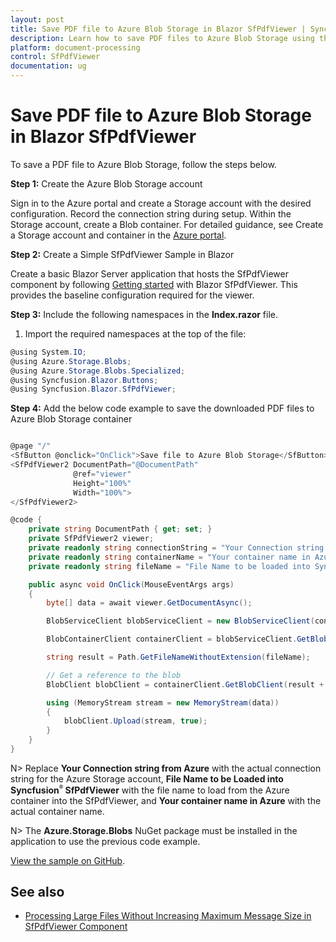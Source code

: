 ```yaml
---
layout: post
title: Save PDF file to Azure Blob Storage in Blazor SfPdfViewer | Syncfusion
description: Learn how to save PDF files to Azure Blob Storage using the Syncfusion Blazor SfPdfViewer component, including setup, and persistence workflow.
platform: document-processing
control: SfPdfViewer
documentation: ug
---
```


# Save PDF file to Azure Blob Storage in Blazor SfPdfViewer

To save a PDF file to Azure Blob Storage, follow the steps below.

**Step 1:** Create the Azure Blob Storage account

Sign in to the Azure portal and create a Storage account with the desired configuration. Record the connection string during setup. Within the Storage account, create a Blob container. For detailed guidance, see Create a Storage account and container in the [Azure portal](https://learn.microsoft.com/en-us/azure/storage/common/storage-account-create?toc=%2Fazure%2Fstorage%2Fblobs%2Ftoc.json&tabs=azure-portal).

**Step 2:** Create a Simple SfPdfViewer Sample in Blazor

Create a basic Blazor Server application that hosts the SfPdfViewer component by following [Getting started](https://help.syncfusion.com/document-processing/pdf/pdf-viewer/blazor/getting-started/web-app) with Blazor SfPdfViewer. This provides the baseline configuration required for the viewer.

**Step 3:** Include the following namespaces in the **Index.razor** file.

1. Import the required namespaces at the top of the file:

```csharp
@using System.IO;
@using Azure.Storage.Blobs;
@using Azure.Storage.Blobs.Specialized;
@using Syncfusion.Blazor.Buttons;
@using Syncfusion.Blazor.SfPdfViewer;
```

**Step 4:** Add the below code example to save the downloaded PDF files to Azure Blob Storage container

```csharp

@page "/"
<SfButton @onclick="OnClick">Save file to Azure Blob Storage</SfButton>
<SfPdfViewer2 DocumentPath="@DocumentPath"
              @ref="viewer"
              Height="100%"
              Width="100%">
</SfPdfViewer2>

@code {
    private string DocumentPath { get; set; }
    private SfPdfViewer2 viewer;
    private readonly string connectionString = "Your Connection string from Azure";
    private readonly string containerName = "Your container name in Azure";
    private readonly string fileName = "File Name to be loaded into Syncfusion SfPdfViewer";

    public async void OnClick(MouseEventArgs args)
    {
        byte[] data = await viewer.GetDocumentAsync();

        BlobServiceClient blobServiceClient = new BlobServiceClient(connectionString);

        BlobContainerClient containerClient = blobServiceClient.GetBlobContainerClient(containerName);

        string result = Path.GetFileNameWithoutExtension(fileName);

        // Get a reference to the blob
        BlobClient blobClient = containerClient.GetBlobClient(result + "_downloaded.pdf");

        using (MemoryStream stream = new MemoryStream(data))
        {
            blobClient.Upload(stream, true);
        }
    }
}

```

N> Replace **Your Connection string from Azure** with the actual connection string for the Azure Storage account, **File Name to be Loaded into Syncfusion<sup style="font-size:70%">&reg;</sup> SfPdfViewer** with the file name to load from the Azure container into the SfPdfViewer, and **Your container name in Azure** with the actual container name.

N> The **Azure.Storage.Blobs** NuGet package must be installed in the application to use the previous code example.

[View the sample on GitHub](https://github.com/SyncfusionExamples/blazor-pdf-viewer-examples/tree/master/Load%20and%20Save/Open%20and%20Save%20from%20Azure%20blob%20storage).

## See also

* [Processing Large Files Without Increasing Maximum Message Size in SfPdfViewer Component](../how-to/processing-large-files-without-increasing-maximum-message-size)